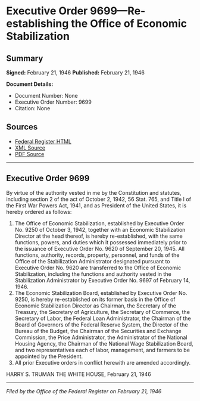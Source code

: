 # Executive Order 9699—Re-establishing the Office of Economic Stabilization

## Summary

**Signed:** February 21, 1946
**Published:** February 21, 1946

**Document Details:**
- Document Number: None
- Executive Order Number: 9699
- Citation: None

## Sources
- [Federal Register HTML](https://www.presidency.ucsb.edu/documents/executive-order-9699-re-establishing-the-office-economic-stabilization)
- [XML Source](None)
- [PDF Source](None)

---

## Executive Order 9699

By virtue of the authority vested in me by the Constitution and statutes, including section 2 of the act of October 2, 1942, 56 Stat. 765, and Title I of the First War Powers Act, 1941, and as President of the United States, it is hereby ordered as follows:
1. The Office of Economic Stabilization, established by Executive Order No. 9250 of October 3, 1942, together with an Economic Stabilization Director at the head thereof, is hereby re-established, with the same functions, powers, and duties which it possessed immediately prior to the issuance of Executive Order No. 9620 of September 20, 1945. All functions, authority, records, property, personnel, and funds of the Office of the Stabilization Administrator designated pursuant to Executive Order No. 9620 are transferred to the Office of Economic Stabilization, including the functions and authority vested in the Stabilization Administrator by Executive Order No. 9697 of February 14, 1946.
2. The Economic Stabilization Board, established by Executive Order No. 9250, is hereby re-established on its former basis in the Office of Economic Stabilization Director as Chairman, the Secretary of the Treasury, the Secretary of Agriculture, the Secretary of Commerce, the Secretary of Labor, the Federal Loan Administrator, the Chairman of the Board of Governors of the Federal Reserve System, the Director of the Bureau of the Budget, the Chairman of the Securities and Exchange Commission, the Price Administrator, the Administrator of the National Housing Agency, the Chairman of the National Wage Stabilization Board, and two representatives each of labor, management, and farmers to be appointed by the President.
4. All prior Executive orders in conflict herewith are amended accordingly.

HARRY S. TRUMAN
THE WHITE HOUSE,
February 21, 1946

---

*Filed by the Office of the Federal Register on February 21, 1946*

